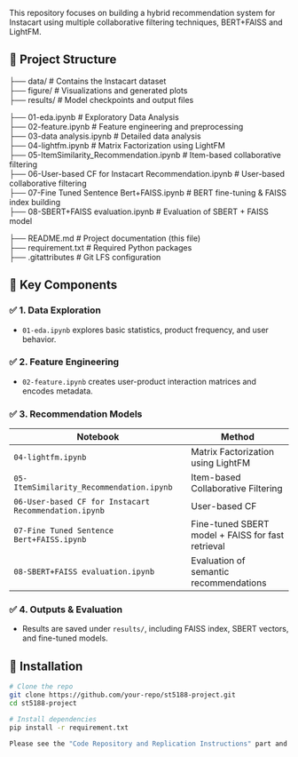 This repository focuses on building a hybrid recommendation system for Instacart using multiple collaborative filtering techniques, BERT+FAISS and LightFM.

## 📁 Project Structure

├── data/                                        # Contains the Instacart dataset  
├── figure/                                      # Visualizations and generated plots  
├── results/                                     # Model checkpoints and output files  

├── 01-eda.ipynb                                 # Exploratory Data Analysis  
├── 02-feature.ipynb                             # Feature engineering and preprocessing  
├── 03-data analysis.ipynb                       # Detailed data analysis  
├── 04-lightfm.ipynb                             # Matrix Factorization using LightFM  
├── 05-ItemSimilarity_Recommendation.ipynb       # Item-based collaborative filtering  
├── 06-User-based CF for Instacart Recommendation.ipynb  # User-based collaborative filtering  
├── 07-Fine Tuned Sentence Bert+FAISS.ipynb      # BERT fine-tuning & FAISS index building  
├── 08-SBERT+FAISS evaluation.ipynb              # Evaluation of SBERT + FAISS model  

├── README.md                                    # Project documentation (this file)  
├── requirement.txt                              # Required Python packages  
├── .gitattributes                               # Git LFS configuration  


## 🧠 Key Components

### ✅ 1. Data Exploration
- `01-eda.ipynb` explores basic statistics, product frequency, and user behavior.

### ✅ 2. Feature Engineering
- `02-feature.ipynb` creates user-product interaction matrices and encodes metadata.

### ✅ 3. Recommendation Models

| Notebook | Method |
|----------|--------|
| `04-lightfm.ipynb` | Matrix Factorization using LightFM |
| `05-ItemSimilarity_Recommendation.ipynb` | Item-based Collaborative Filtering |
| `06-User-based CF for Instacart Recommendation.ipynb` | User-based CF |
| `07-Fine Tuned Sentence Bert+FAISS.ipynb` | Fine-tuned SBERT model + FAISS for fast retrieval |
| `08-SBERT+FAISS evaluation.ipynb` | Evaluation of semantic recommendations |

### ✅ 4. Outputs & Evaluation
- Results are saved under `results/`, including FAISS index, SBERT vectors, and fine-tuned models.

## 🧪 Installation

```bash
# Clone the repo
git clone https://github.com/your-repo/st5188-project.git
cd st5188-project

# Install dependencies
pip install -r requirement.txt

Please see the "Code Repository and Replication Instructions" part and APPENDIX in the report for detailed installation information.
